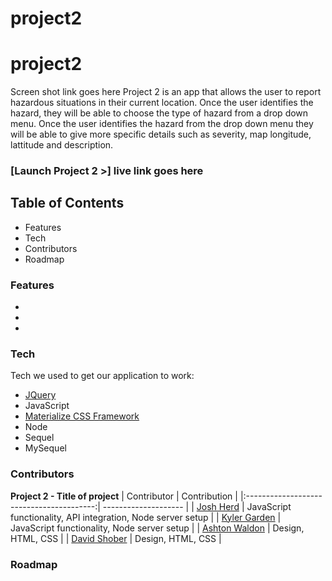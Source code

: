 # project2
# project2
Screen shot link goes here
Project 2 is an app that allows the user to report hazardous situations in their current location.
Once the user identifies the hazard,  they will be able to choose the type of hazard from a drop down menu.
Once the user identifies the hazard from the drop down menu they will be able to give more specific details such as severity, map longitude, lattitude and description.
### [Launch Project 2 >]  live link goes here
## Table of Contents
- Features
- Tech
- Contributors
- Roadmap
### Features
-
-
-
### Tech
Tech we used to get our application to work:
- [JQuery](https://jquery.com/)
- JavaScript
- [Materialize CSS Framework](https://materializecss.com/getting-started.html)
- Node
- Sequel
- MySequel
### Contributors
**Project 2 - Title of project**
| Contributor                              | Contribution         |
|:----------------------------------------:| -------------------- |
| [Josh Herd](https://github.com/jherd801) | JavaScript functionality, API integration, Node server setup |
| [Kyler Garden](https://github.com/kgarden22)  | JavaScript functionality, Node server setup   |
| [Ashton Waldon](https://github.com/ashtonwalden34) | Design, HTML, CSS   |
| [David Shober](https://github.com/Shobes1421) | Design, HTML, CSS   |
### Roadmap
